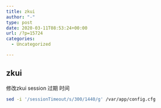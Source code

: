 ```yaml
---
title: zkui
author: "-"
type: post
date: 2020-03-11T08:53:24+00:00
url: /?p=15724
categories:
  - Uncategorized

---
```

## zkui
修改zkui session 过期 时间

```bash
sed -i '/sessionTimeout/s/300/1440/g' /var/app/config.cfg
```